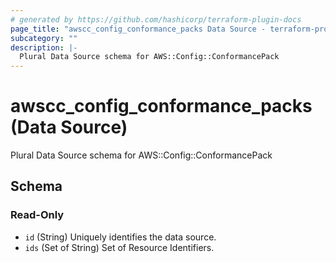 ```yaml
---
# generated by https://github.com/hashicorp/terraform-plugin-docs
page_title: "awscc_config_conformance_packs Data Source - terraform-provider-awscc"
subcategory: ""
description: |-
  Plural Data Source schema for AWS::Config::ConformancePack
---
```


# awscc_config_conformance_packs (Data Source)

Plural Data Source schema for AWS::Config::ConformancePack



<!-- schema generated by tfplugindocs -->
## Schema

### Read-Only

- `id` (String) Uniquely identifies the data source.
- `ids` (Set of String) Set of Resource Identifiers.
